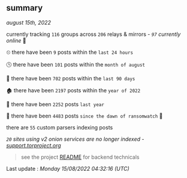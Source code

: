 
## summary
_august 15th, 2022_

currently tracking `116` groups across `206` relays & mirrors - _`97` currently online_ 📡

⏲ there have been `9` posts within the `last 24 hours`

🕓 there have been `101` posts within the `month of august`

📅 there have been `702` posts within the `last 90 days`

🏚 there have been `2197` posts within the `year of 2022`

🚀 there have been `2252` posts `last year`

🦕 there have been `4483` posts `since the dawn of ransomwatch` 🐣

there are `55` custom parsers indexing posts

_`20` sites using v2 onion services are no longer indexed - [support.torproject.org](https://support.torproject.org/onionservices/v2-deprecation/)_

> see the project [README](https://github.com/jmousqueton/ransomwatch#readme) for backend technicals



Last update : _Monday 15/08/2022 04:32:16 (UTC)_

